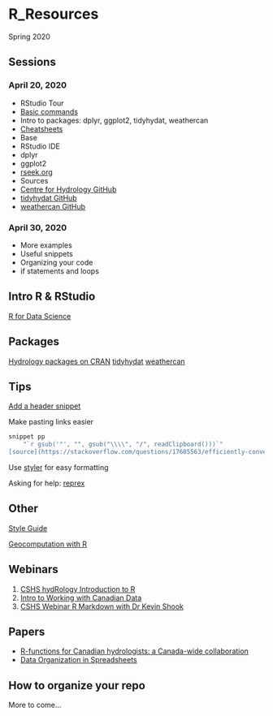# R_Resources

Spring 2020

## Sessions

### April 20, 2020
- RStudio Tour
- [Basic commands](https://github.com/CentreForHydrology/Introduction_to_R)
- Intro to packages: dplyr, ggplot2, tidyhydat, weathercan
- [Cheatsheets](https://rstudio.com/resources/cheatsheets/)
 - Base
 - RStudio IDE
 - dplyr
 - ggplot2
- [rseek.org](https://rseek.org/)
- Sources
 - [Centre for Hydrology GitHub](https://github.com/CentreForHydrology)
 - [tidyhydat GitHub](https://github.com/ropensci/tidyhydat)
 - [weathercan GitHub](https://github.com/rchlumsk/tRaining)

### April 30, 2020
- More examples
- Useful snippets
- Organizing your code
- if statements and loops

## Intro R & RStudio
[R for Data Science](https://r4ds.had.co.nz/)

## Packages

[Hydrology packages on CRAN](https://cran.r-project.org/web/views/Hydrology.html)
[tidyhydat](https://docs.ropensci.org/tidyhydat/)
[weathercan](https://docs.ropensci.org/weathercan/)

## Tips

[Add a header snippet](http://timfarewell.co.uk/my-r-script-header-template/)

Make pasting links easier

```r
snippet pp
    "`r gsub('"', "", gsub("\\\\", "/", readClipboard()))`"
[source](https://stackoverflow.com/questions/17605563/efficiently-convert-backslash-to-forward-slash-in-r)
```

Use [styler](https://styler.r-lib.org/) for easy formatting

Asking for help: [reprex](https://www.tidyverse.org/help/)

## Other

[Style Guide](https://style.tidyverse.org/)

[Geocomputation with R](https://geocompr.robinlovelace.net/)

## Webinars
1. [CSHS hydRology Introduction to R](https://www.youtube.com/watch?reload=9&v=obXb9MAlZ-M)
2. [Intro to Working with Canadian Data](https://www.youtube.com/watch?v=56mrlRvTmao)
3. [CSHS Webinar R Markdown with Dr Kevin Shook](https://www.youtube.com/watch?v=TH3oDhRrEy0)

## Papers

- [R-functions for Canadian hydrologists: a Canada-wide collaboration](https://www.usask.ca/hydrology/papers/Anderson_et_al_2019.pdf)
- [Data Organization in Spreadsheets](https://www.tandfonline.com/doi/full/10.1080/00031305.2017.1375989)

## How to organize your repo
More to come...




